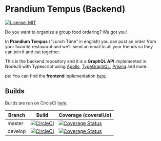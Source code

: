 # Prandium Tempus (Backend)

[![License: MIT](https://img.shields.io/badge/License-MIT-green.svg)](https://opensource.org/licenses/MIT)

Do you want to organize a group food ordering? We got you!

In **Prandium Tempus** ("Lunch Time" in english) you can post an order from your favorite restaurant and we'll send an email to all your friends so they can join it and eat together.

This is the backend repository and it is a **GraphQL API** implemented in NodeJS with Typescript using [Apollo](https://www.apollographql.com/), [TypeGraphQL](https://typegraphql.ml/), [Prisma](https://www.prisma.io/) and more.

ps: You can find the **frontend** inplementation [here](https://github.com/oliveiraeloi/prandium-tempus-frontend).

## Builds

Builds are run on CircleCI [here](https://circleci.com/gh/felipeap92/prandium-tempus-backend).

| Branch | Build | Coverage (coverall.io) |
|---------|-------------------------------------------------------------------------------------------------------------------------------------------------------------------------------|----------------------------------------------------------------------------------------------------------------------------------------------------------------------------------------------------|
| master | [![CircleCI](https://circleci.com/gh/felipeap92/prandium-tempus-backend/tree/master.svg?style=svg)](https://circleci.com/gh/felipeap92/prandium-tempus-backend/tree/master) | [![Coverage Status](https://coveralls.io/repos/github/felipeap92/prandium-tempus-backend/badge.svg?branch=master)](https://coveralls.io/github/felipeap92/prandium-tempus-backend?branch=master) |
| develop | [![CircleCI](https://circleci.com/gh/felipeap92/prandium-tempus-backend/tree/develop.svg?style=svg)](https://circleci.com/gh/felipeap92/prandium-tempus-backend/tree/develop) | [![Coverage Status](https://coveralls.io/repos/github/felipeap92/prandium-tempus-backend/badge.svg?branch=develop)](https://coveralls.io/github/felipeap92/prandium-tempus-backend?branch=develop) |